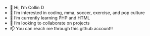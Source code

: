 - 👋 Hi, I’m Collin D
- 👀 I’m interested in coding, mma, soccer, exercise, and pop culture
- 🌱 I’m currently learning PHP and HTML
- 💞️ I’m looking to collaborate on projects
- 📫 You can reach me through this github account!!

<!---
cdrake1/cdrake1 is a ✨ special ✨ repository because its `README.md` (this file) appears on your GitHub profile.
You can click the Preview link to take a look at your changes.
--->
